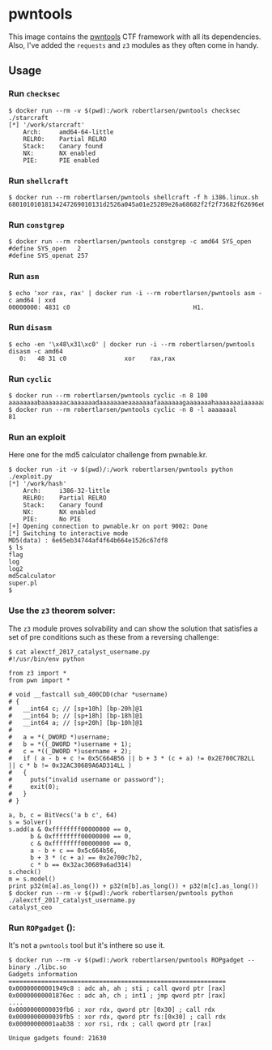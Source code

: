 pwntools
========

This image contains the [pwntools](https://github.com/Gallopsled/pwntools) CTF framework with all its dependencies.
Also, I've added the `requests` and `z3` modules as they often come in handy.

Usage
-----

### Run `checksec`

	$ docker run --rm -v $(pwd):/work robertlarsen/pwntools checksec ./starcraft
	[*] '/work/starcraft'
	    Arch:     amd64-64-little
	    RELRO:    Partial RELRO
	    Stack:    Canary found
	    NX:       NX enabled
	    PIE:      PIE enabled

### Run `shellcraft`

    $ docker run --rm robertlarsen/pwntools shellcraft -f h i386.linux.sh
    68010101018134247269010131d2526a045a01e25289e26a68682f2f2f73682f62696e6a0b5889e389d199cd80

### Run `constgrep`

    $ docker run --rm robertlarsen/pwntools constgrep -c amd64 SYS_open
    #define SYS_open   2
    #define SYS_openat 257

### Run `asm`

    $ echo 'xor rax, rax' | docker run -i --rm robertlarsen/pwntools asm -c amd64 | xxd
    00000000: 4831 c0                                  H1.

### Run `disasm`

    $ echo -en '\x48\x31\xc0' | docker run -i --rm robertlarsen/pwntools disasm -c amd64
       0:   48 31 c0                xor    rax,rax

### Run `cyclic`
    $ docker run --rm robertlarsen/pwntools cyclic -n 8 100
    aaaaaaaabaaaaaaacaaaaaaadaaaaaaaeaaaaaaafaaaaaaagaaaaaaahaaaaaaaiaaaaaaajaaaaaaakaaaaaaalaaaaaaamaaa
    $ docker run --rm robertlarsen/pwntools cyclic -n 8 -l aaaaaaal
    81

### Run an exploit 

Here one for the md5 calculator challenge from pwnable.kr.

	$ docker run -it -v $(pwd)/:/work robertlarsen/pwntools python ./exploit.py
	[*] '/work/hash'
	    Arch:     i386-32-little
	    RELRO:    Partial RELRO
	    Stack:    Canary found
	    NX:       NX enabled
	    PIE:      No PIE
	[+] Opening connection to pwnable.kr on port 9002: Done
	[*] Switching to interactive mode
	MD5(data) : 6e65eb34744af4f64b664e1526c67df8
	$ ls
	flag
	log
	log2
	md5calculator
	super.pl
	$

### Use the `z3` theorem solver:

The `z3` module proves solvability and can show the solution that satisfies a set of pre conditions such as these from a reversing challenge:

	$ cat alexctf_2017_catalyst_username.py 
	#!/usr/bin/env python
	
	from z3 import *
	from pwn import *
	
	# void __fastcall sub_400CDD(char *username)
	# {
	#   __int64 c; // [sp+10h] [bp-20h]@1
	#   __int64 b; // [sp+18h] [bp-18h]@1
	#   __int64 a; // [sp+20h] [bp-10h]@1
	# 
	#   a = *(_DWORD *)username;
	#   b = *((_DWORD *)username + 1);
	#   c = *((_DWORD *)username + 2);
	#   if ( a - b + c != 0x5C664B56 || b + 3 * (c + a) != 0x2E700C7B2LL || c * b != 0x32AC30689A6AD314LL )
	#   {
	#     puts("invalid username or password");
	#     exit(0);
	#   }
	# }
	
	a, b, c = BitVecs('a b c', 64)
	s = Solver()
	s.add(a & 0xffffffff00000000 == 0,
	      b & 0xffffffff00000000 == 0,
	      c & 0xffffffff00000000 == 0,
	      a - b + c == 0x5c664b56,
	      b + 3 * (c + a) == 0x2e700c7b2,
	      c * b == 0x32ac30689a6ad314)
	s.check()
	m = s.model()
	print p32(m[a].as_long()) + p32(m[b].as_long()) + p32(m[c].as_long())
	$ docker run --rm -v $(pwd):/work robertlarsen/pwntools python ./alexctf_2017_catalyst_username.py
	catalyst_ceo

### Run `ROPgadget` ():

It's not a `pwntools` tool but it's inthere so use it.

    $ docker run --rm -v $(pwd):/work robertlarsen/pwntools ROPgadget --binary ./libc.so
    Gadgets information
    ============================================================
    0x00000000001949c8 : adc ah, ah ; sti ; call qword ptr [rax]
    0x00000000001876ec : adc ah, ch ; int1 ; jmp qword ptr [rax]
    ....
    0x0000000000039fb6 : xor rdx, qword ptr [0x30] ; call rdx
    0x0000000000039fb5 : xor rdx, qword ptr fs:[0x30] ; call rdx
    0x00000000001aab38 : xor rsi, rdx ; call qword ptr [rax]
    
    Unique gadgets found: 21630
